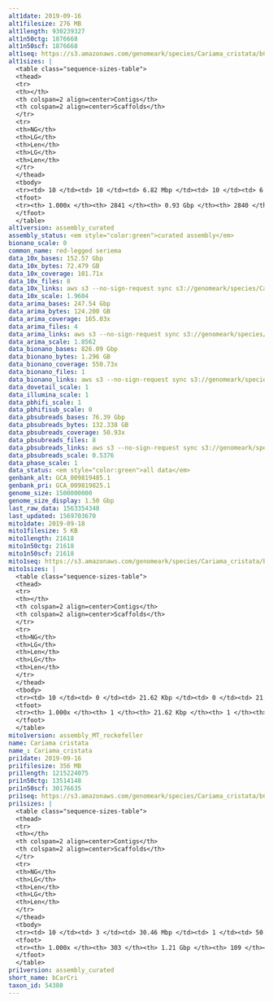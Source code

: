 ```yaml
---
alt1date: 2019-09-16
alt1filesize: 276 MB
alt1length: 930239327
alt1n50ctg: 1876668
alt1n50scf: 1876668
alt1seq: https://s3.amazonaws.com/genomeark/species/Cariama_cristata/bCarCri1/assembly_curated/bCarCri1.alt.cur.20190916.fasta.gz
alt1sizes: |
  <table class="sequence-sizes-table">
  <thead>
  <tr>
  <th></th>
  <th colspan=2 align=center>Contigs</th>
  <th colspan=2 align=center>Scaffolds</th>
  </tr>
  <tr>
  <th>NG</th>
  <th>LG</th>
  <th>Len</th>
  <th>LG</th>
  <th>Len</th>
  </tr>
  </thead>
  <tbody>
  <tr><td> 10 </td><td> 10 </td><td> 6.82 Mbp </td><td> 10 </td><td> 6.82 Mbp </td></tr>  <tr><td> 20 </td><td> 27 </td><td> 4.54 Mbp </td><td> 27 </td><td> 4.54 Mbp </td></tr>  <tr><td> 30 </td><td> 52 </td><td> 3.26 Mbp </td><td> 52 </td><td> 3.26 Mbp </td></tr>  <tr><td> 40 </td><td> 85 </td><td> 2.42 Mbp </td><td> 85 </td><td> 2.42 Mbp </td></tr>  <tr style="background-color:#cccccc;"><td> 50 </td><td> 129 </td><td> 1.88 Mbp </td><td> 129 </td><td> 1.88 Mbp </td></tr>  <tr><td> 60 </td><td> 185 </td><td> 1.42 Mbp </td><td> 185 </td><td> 1.42 Mbp </td></tr>  <tr><td> 70 </td><td> 262 </td><td> 1.02 Mbp </td><td> 262 </td><td> 1.02 Mbp </td></tr>  <tr><td> 80 </td><td> 385 </td><td> 0.58 Mbp </td><td> 385 </td><td> 0.58 Mbp </td></tr>  <tr><td> 90 </td><td> 776 </td><td> 0.10 Mbp </td><td> 775 </td><td> 0.10 Mbp </td></tr>  <tr><td> 100 </td><td> 2840 </td><td> 1.73 Kbp </td><td> 2839 </td><td> 1.73 Kbp </td></tr>  </tbody>
  <tfoot>
  <tr><th> 1.000x </th><th> 2841 </th><th> 0.93 Gbp </th><th> 2840 </th><th> 0.93 Gbp </th></tr>
  </tfoot>
  </table>
alt1version: assembly_curated
assembly_status: <em style="color:green">curated assembly</em>
bionano_scale: 0
common_name: red-legged seriema
data_10x_bases: 152.57 Gbp
data_10x_bytes: 72.479 GB
data_10x_coverage: 101.71x
data_10x_files: 8
data_10x_links: aws s3 --no-sign-request sync s3://genomeark/species/Cariama_cristata/bCarCri1/genomic_data/10x/ .<br>
data_10x_scale: 1.9604
data_arima_bases: 247.54 Gbp
data_arima_bytes: 124.200 GB
data_arima_coverage: 165.03x
data_arima_files: 4
data_arima_links: aws s3 --no-sign-request sync s3://genomeark/species/Cariama_cristata/bCarCri1/genomic_data/arima/ .<br>
data_arima_scale: 1.8562
data_bionano_bases: 826.09 Gbp
data_bionano_bytes: 1.296 GB
data_bionano_coverage: 550.73x
data_bionano_files: 1
data_bionano_links: aws s3 --no-sign-request sync s3://genomeark/species/Cariama_cristata/bCarCri1/genomic_data/bionano/ .<br>
data_dovetail_scale: 1
data_illumina_scale: 1
data_pbhifi_scale: 1
data_pbhifisub_scale: 0
data_pbsubreads_bases: 76.39 Gbp
data_pbsubreads_bytes: 132.338 GB
data_pbsubreads_coverage: 50.93x
data_pbsubreads_files: 8
data_pbsubreads_links: aws s3 --no-sign-request sync s3://genomeark/species/Cariama_cristata/bCarCri1/genomic_data/pacbio/ . --exclude "*ccs*bam*"<br>
data_pbsubreads_scale: 0.5376
data_phase_scale: 1
data_status: <em style="color:green">all data</em>
genbank_alt: GCA_009819485.1
genbank_pri: GCA_009819825.1
genome_size: 1500000000
genome_size_display: 1.50 Gbp
last_raw_data: 1563354348
last_updated: 1569703670
mito1date: 2019-09-18
mito1filesize: 5 KB
mito1length: 21618
mito1n50ctg: 21618
mito1n50scf: 21618
mito1seq: https://s3.amazonaws.com/genomeark/species/Cariama_cristata/bCarCri1/assembly_MT_rockefeller/bCarCri1.MT.20190918.fasta.gz
mito1sizes: |
  <table class="sequence-sizes-table">
  <thead>
  <tr>
  <th></th>
  <th colspan=2 align=center>Contigs</th>
  <th colspan=2 align=center>Scaffolds</th>
  </tr>
  <tr>
  <th>NG</th>
  <th>LG</th>
  <th>Len</th>
  <th>LG</th>
  <th>Len</th>
  </tr>
  </thead>
  <tbody>
  <tr><td> 10 </td><td> 0 </td><td> 21.62 Kbp </td><td> 0 </td><td> 21.62 Kbp </td></tr>  <tr><td> 20 </td><td> 0 </td><td> 21.62 Kbp </td><td> 0 </td><td> 21.62 Kbp </td></tr>  <tr><td> 30 </td><td> 0 </td><td> 21.62 Kbp </td><td> 0 </td><td> 21.62 Kbp </td></tr>  <tr><td> 40 </td><td> 0 </td><td> 21.62 Kbp </td><td> 0 </td><td> 21.62 Kbp </td></tr>  <tr style="background-color:#cccccc;"><td> 50 </td><td> 0 </td><td style="background-color:#ff8888;"> 21.62 Kbp </td><td> 0 </td><td style="background-color:#ff8888;"> 21.62 Kbp </td></tr>  <tr><td> 60 </td><td> 0 </td><td> 21.62 Kbp </td><td> 0 </td><td> 21.62 Kbp </td></tr>  <tr><td> 70 </td><td> 0 </td><td> 21.62 Kbp </td><td> 0 </td><td> 21.62 Kbp </td></tr>  <tr><td> 80 </td><td> 0 </td><td> 21.62 Kbp </td><td> 0 </td><td> 21.62 Kbp </td></tr>  <tr><td> 90 </td><td> 0 </td><td> 21.62 Kbp </td><td> 0 </td><td> 21.62 Kbp </td></tr>  <tr><td> 100 </td><td> 0 </td><td> 21.62 Kbp </td><td> 0 </td><td> 21.62 Kbp </td></tr>  </tbody>
  <tfoot>
  <tr><th> 1.000x </th><th> 1 </th><th> 21.62 Kbp </th><th> 1 </th><th> 21.62 Kbp </th></tr>
  </tfoot>
  </table>
mito1version: assembly_MT_rockefeller
name: Cariama cristata
name_: Cariama_cristata
pri1date: 2019-09-16
pri1filesize: 356 MB
pri1length: 1215224075
pri1n50ctg: 13514148
pri1n50scf: 30176635
pri1seq: https://s3.amazonaws.com/genomeark/species/Cariama_cristata/bCarCri1/assembly_curated/bCarCri1.pri.cur.20190916.fasta.gz
pri1sizes: |
  <table class="sequence-sizes-table">
  <thead>
  <tr>
  <th></th>
  <th colspan=2 align=center>Contigs</th>
  <th colspan=2 align=center>Scaffolds</th>
  </tr>
  <tr>
  <th>NG</th>
  <th>LG</th>
  <th>Len</th>
  <th>LG</th>
  <th>Len</th>
  </tr>
  </thead>
  <tbody>
  <tr><td> 10 </td><td> 3 </td><td> 30.46 Mbp </td><td> 1 </td><td> 50.16 Mbp </td></tr>  <tr><td> 20 </td><td> 7 </td><td> 25.09 Mbp </td><td> 4 </td><td> 47.31 Mbp </td></tr>  <tr><td> 30 </td><td> 12 </td><td> 20.06 Mbp </td><td> 6 </td><td> 42.62 Mbp </td></tr>  <tr><td> 40 </td><td> 19 </td><td> 16.81 Mbp </td><td> 9 </td><td> 37.39 Mbp </td></tr>  <tr style="background-color:#cccccc;"><td> 50 </td><td> 27 </td><td style="background-color:#88ff88;"> 13.51 Mbp </td><td> 13 </td><td style="background-color:#88ff88;"> 30.18 Mbp </td></tr>  <tr><td> 60 </td><td> 37 </td><td> 10.85 Mbp </td><td> 18 </td><td> 24.12 Mbp </td></tr>  <tr><td> 70 </td><td> 49 </td><td> 8.78 Mbp </td><td> 23 </td><td> 21.46 Mbp </td></tr>  <tr><td> 80 </td><td> 66 </td><td> 5.28 Mbp </td><td> 30 </td><td> 17.79 Mbp </td></tr>  <tr><td> 90 </td><td> 95 </td><td> 3.21 Mbp </td><td> 37 </td><td> 13.51 Mbp </td></tr>  <tr><td> 100 </td><td> 302 </td><td> 11  bp </td><td> 108 </td><td> 2.03 Kbp </td></tr>  </tbody>
  <tfoot>
  <tr><th> 1.000x </th><th> 303 </th><th> 1.21 Gbp </th><th> 109 </th><th> 1.22 Gbp </th></tr>
  </tfoot>
  </table>
pri1version: assembly_curated
short_name: bCarCri
taxon_id: 54380
---
```

